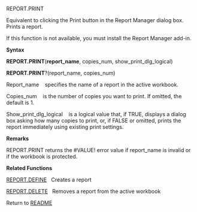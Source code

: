 REPORT.PRINT

Equivalent to clicking the Print button in the Report Manager dialog
box. Prints a report.

If this function is not available, you must install the Report Manager
add-in.

**Syntax**

**REPORT.PRINT**(**report\_name**, copies\_num,
show\_print\_dlg\_logical)

**REPORT.PRINT**?(report\_name, copies\_num)

Report\_name    specifies the name of a report in the active workbook.

Copies\_num    is the number of copies you want to print. If omitted,
the default is 1.

Show\_print\_dlg\_logical    is a logical value that, if TRUE, displays
a dialog box asking how many copies to print, or, if FALSE or omitted,
prints the report immediately using existing print settings.

**Remarks**

REPORT.PRINT returns the \#VALUE\! error value if report\_name is
invalid or if the workbook is protected.

**Related Functions**

[REPORT.DEFINE](REPORT.DEFINE.md)   Creates a report

[REPORT.DELETE](REPORT.DELETE.md)   Removes a report from the active workbook



Return to [README](README.md)

